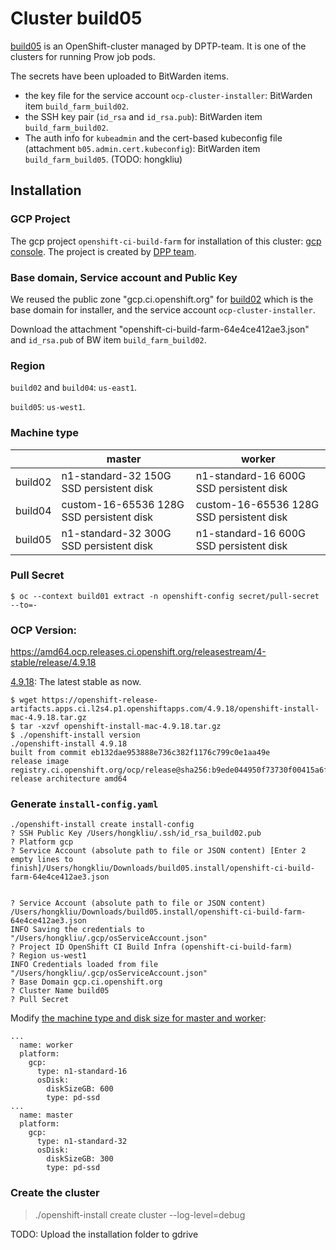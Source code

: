# Cluster build05

[build05](https://console-openshift-console.apps.build05.gcp.ci.openshift.org) is an OpenShift-cluster managed by DPTP-team. It is one of the clusters for running Prow job pods.

The secrets have been uploaded to BitWarden items.

* the key file for the service account `ocp-cluster-installer`: BitWarden item `build_farm_build02`.
* the SSH key pair (`id_rsa` and `id_rsa.pub`): BitWarden item `build_farm_build02`.
* The auth info for `kubeadmin` and the cert-based kubeconfig file (attachment `b05.admin.cert.kubeconfig`): BitWarden item `build_farm_build05`. (TODO: hongkliu)

## Installation

### GCP Project
The gcp project `openshift-ci-build-farm` for installation of this cluster: [gcp console](https://console.cloud.google.com/home/dashboard?project=openshift-ci-build-farm). The project is created by [DPP team](hhttps://issues.redhat.com/browse/DPP-4926).

### Base domain, Service account and Public Key
We reused the public zone "gcp.ci.openshift.org" for [build02](../02_cluster) which is the base domain for installer, and the service account `ocp-cluster-installer`.

Download the attachment "openshift-ci-build-farm-64e4ce412ae3.json" and `id_rsa.pub` of BW item `build_farm_build02`.

### Region

`build02` and `build04`: `us-east1`.

`build05`: `us-west1`.

### Machine type


|         | master                   | worker                   |
|---------|--------------------------|--------------------------|
| build02 | n1-standard-32 150G SSD persistent disk | n1-standard-16 600G SSD persistent disk |
| build04 | custom-16-65536 128G SSD persistent disk | custom-16-65536 128G SSD persistent disk |
| build05 | n1-standard-32 300G SSD persistent disk | n1-standard-16 600G SSD persistent disk |


### Pull Secret


```console
$ oc --context build01 extract -n openshift-config secret/pull-secret --to=-
```

### OCP Version:


https://amd64.ocp.releases.ci.openshift.org/releasestream/4-stable/release/4.9.18

[4.9.18](https://amd64.ocp.releases.ci.openshift.org/releasestream/4-stable/release/4.9.18): The latest stable as now.

```console
$ wget https://openshift-release-artifacts.apps.ci.l2s4.p1.openshiftapps.com/4.9.18/openshift-install-mac-4.9.18.tar.gz
$ tar -xzvf openshift-install-mac-4.9.18.tar.gz
$ ./openshift-install version
./openshift-install 4.9.18
built from commit eb132dae953888e736c382f1176c799c0e1aa49e
release image registry.ci.openshift.org/ocp/release@sha256:b9ede044950f73730f00415a6fe8eb1b5afac34def872292fd0f9392c9b483f1
release architecture amd64
```


### Generate `install-config.yaml`


```
./openshift-install create install-config
? SSH Public Key /Users/hongkliu/.ssh/id_rsa_build02.pub
? Platform gcp
? Service Account (absolute path to file or JSON content) [Enter 2 empty lines to finish]/Users/hongkliu/Downloads/build05.install/openshift-ci-build-farm-64e4ce412ae3.json


? Service Account (absolute path to file or JSON content)
/Users/hongkliu/Downloads/build05.install/openshift-ci-build-farm-64e4ce412ae3.json
INFO Saving the credentials to "/Users/hongkliu/.gcp/osServiceAccount.json"
? Project ID OpenShift CI Build Infra (openshift-ci-build-farm)
? Region us-west1
INFO Credentials loaded from file "/Users/hongkliu/.gcp/osServiceAccount.json"
? Base Domain gcp.ci.openshift.org
? Cluster Name build05
? Pull Secret
```

Modify [the machine type and disk size for master and worker](https://docs.openshift.com/container-platform/4.9/installing/installing_gcp/installing-gcp-customizations.html#installation-configuration-parameters-additional-gcp_installing-gcp-customizations):

```console
...
  name: worker
  platform:
    gcp:
      type: n1-standard-16
      osDisk:
        diskSizeGB: 600
        type: pd-ssd
...
  name: master
  platform:
    gcp:
      type: n1-standard-32
      osDisk:
        diskSizeGB: 300
        type: pd-ssd
```


### Create the cluster

> ./openshift-install create  cluster --log-level=debug

TODO: Upload the installation folder to gdrive


